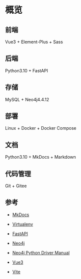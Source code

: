 # 概览

## 前端
Vue3 + Element-Plus + Sass

## 后端
Python3.10 + FastAPI

## 存储
MySQL + Neo4j4.4.12

## 部署
Linux + Docker + Docker Compose

## 文档
Python3.10 + MkDocs + Markdown

## 代码管理
Git + Gitee

## 参考
+ [MkDocs](https://www.mkdocs.org/)
+ [Virtualenv](https://virtualenv.pypa.io/en/latest/index.html)
+ [FastAPI](https://fastapi.tiangolo.com/zh/)
+ [Neo4j](https://neo4j.com/)
+ [Neo4j Python Driver Manual](https://neo4j.com/docs/python-manual/current/)

+ [Vue3](https://cn.vuejs.org/)
+ [Vite](https://cn.vitejs.dev/)
